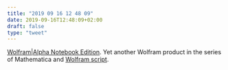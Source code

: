 ```yaml
---
title: "2019 09 16 12 48 09"
date: 2019-09-16T12:48:09+02:00
draft: false
type: "tweet"
---
```

[Wolfram|Alpha Notebook Edition](https://www.wolfram.com/wolfram-alpha-notebook-edition/). Yet another Wolfram product in the series of Mathematica and [Wolfram script](https://www.wolfram.com/wolframscript/).

